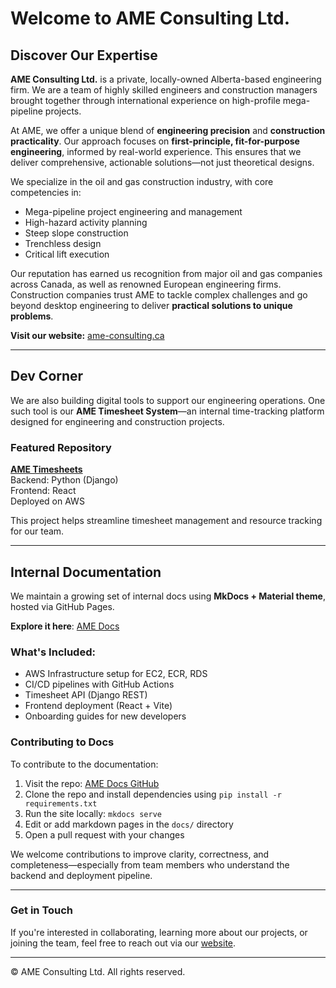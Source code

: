 # Welcome to AME Consulting Ltd.

## Discover Our Expertise

**AME Consulting Ltd.** is a private, locally-owned Alberta-based engineering firm. We are a team of highly skilled engineers and construction managers brought together through international experience on high-profile mega-pipeline projects.

At AME, we offer a unique blend of **engineering precision** and **construction practicality**. Our approach focuses on **first-principle, fit-for-purpose engineering**, informed by real-world experience. This ensures that we deliver comprehensive, actionable solutions—not just theoretical designs.

We specialize in the oil and gas construction industry, with core competencies in:
- Mega-pipeline project engineering and management
- High-hazard activity planning
- Steep slope construction
- Trenchless design
- Critical lift execution

Our reputation has earned us recognition from major oil and gas companies across Canada, as well as renowned European engineering firms. Construction companies trust AME to tackle complex challenges and go beyond desktop engineering to deliver **practical solutions to unique problems**.

**Visit our website:** [ame-consulting.ca](https://www.ame-consulting.ca/)

---

## Dev Corner

We are also building digital tools to support our engineering operations. One such tool is our **AME Timesheet System**—an internal time-tracking platform designed for engineering and construction projects.

### Featured Repository

**[AME Timesheets](https://github.com/AME-Consulting-Ltd/AME-Timesheets)**  
Backend: Python (Django)  
Frontend: React  
Deployed on AWS  

This project helps streamline timesheet management and resource tracking for our team.

---

## Internal Documentation

We maintain a growing set of internal docs using **MkDocs + Material theme**, hosted via GitHub Pages.

**Explore it here**: [AME Docs](https://ame-consulting-ltd.github.io/ame-docs)

### What's Included:
- AWS Infrastructure setup for EC2, ECR, RDS
- CI/CD pipelines with GitHub Actions
- Timesheet API (Django REST)
- Frontend deployment (React + Vite)
- Onboarding guides for new developers

### Contributing to Docs

To contribute to the documentation:
1. Visit the repo: [AME Docs GitHub](https://github.com/AME-Consulting-Ltd/ame-docs)
2. Clone the repo and install dependencies using `pip install -r requirements.txt`
3. Run the site locally: `mkdocs serve`
4. Edit or add markdown pages in the `docs/` directory
5. Open a pull request with your changes

We welcome contributions to improve clarity, correctness, and completeness—especially from team members who understand the backend and deployment pipeline.

---

### Get in Touch

If you're interested in collaborating, learning more about our projects, or joining the team, feel free to reach out via our [website](https://www.ame-consulting.ca/).

---

© AME Consulting Ltd. All rights reserved.
